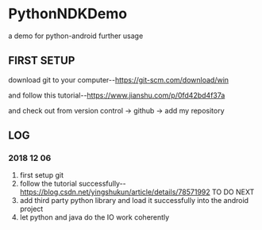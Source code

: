 # PythonNDKDemo
a demo for python-android further usage

## FIRST SETUP
download git to your computer--https://git-scm.com/download/win

and follow this tutorial--https://www.jianshu.com/p/0fd42bd4f37a

and check out from version control -> github -> add my repository

## LOG
### 2018 12 06
1. first setup git
2. follow the tutorial successfully--https://blog.csdn.net/yingshukun/article/details/78571992
TO DO NEXT
1. add third party python library and load it successfully into the android project
2. let python and java do the IO work coherently
